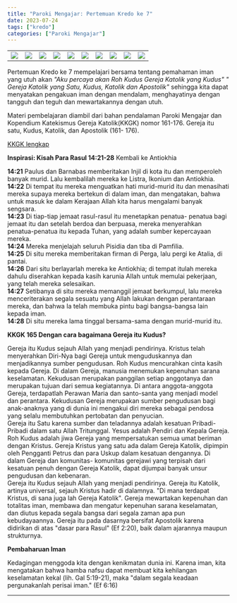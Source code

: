 ```yaml
---
title: "Paroki Mengajar: Pertemuan Kredo ke 7"
date: 2023-07-24
tags: ["kredo"]
categories: ["Paroki Mengajar"]
---
```

| | | | | | | | | | |
|---|---|---|---|---|---|---|---|---|---|
| ![](/img/kredo7-24jul23.avif) | ![](/img/kredo7-24jul231.avif) | ![](/img/kredo7-24jul232.avif) |  ![](/img/kredo7-24jul233.avif) | ![](/img/kredo7-24jul234.avif) | ![](/img/kredo7-24jul235.avif) |  ![](/img/kredo7-24jul236.avif) |  ![](/img/kredo7-24jul237.avif) |  ![](/img/kredo7-24jul238.avif) |  ![](/img/kredo7-24jul239.avif) | 

Pertemuan Kredo ke 7 mempelajari bersama tentang pemahaman iman yang utuh akan *"Aku percaya akan Roh Kudus Gereja Katolik yang Kudus" " Gereja Katolik yang Satu, Kudus, Katolik dan Apostolik"* sehingga kita dapat menyatakan pengakuan iman dengan mendalam, menghayatinya dengan tangguh dan teguh dan mewartakannya dengan utuh.

Materi pembelajaran diambil dari bahan pendalaman Paroki Mengajar dan Kopendium Katekismus Gereja Katolik(KKGK) nomor 161-176. Gereja itu satu, Kudus, Katolik, dan Apostolik (161- 176).

[KKGK lengkap](/posts/KompendiumKatekismus.pdf)

**Inspirasi: Kisah Para Rasul 14:21-28** Kembali ke Antiokhia

**14:21** Paulus dan Barnabas memberitakan Injil di kota itu dan memperoleh banyak murid. Lalu kembalilah mereka ke Listra, Ikonium dan Antiokhia.  
**14:22** Di tempat itu mereka menguatkan hati murid-murid itu dan menasihati mereka supaya mereka bertekun di dalam iman, dan mengatakan, bahwa untuk masuk ke dalam Kerajaan Allah kita harus mengalami banyak sengsara.  
**14:23** Di tiap-tiap jemaat rasul-rasul itu menetapkan penatua- penatua bagi jemaat itu dan setelah berdoa dan berpuasa, mereka menyerahkan penatua-penatua itu kepada Tuhan, yang adalah sumber kepercayaan mereka.  
**14:24** Mereka menjelajah seluruh Pisidia dan tiba di Pamfilia.  
**14:25** Di situ mereka memberitakan firman di Perga, lalu pergi ke Atalia, di pantai.  
**14:26** Dari situ berlayarlah mereka ke Antiokhia; di tempat itulah mereka dahulu diserahkan kepada kasih karunia Allah untuk memulai pekerjaan, yang telah mereka selesaikan.  
**14:27** Setibanya di situ mereka memanggil jemaat berkumpul, lalu mereka menceriterakan segala sesuatu yang Allah lakukan dengan perantaraan mereka, dan bahwa Ia telah membuka pintu bagi bangsa-bangsa lain kepada iman.  
**14:28** Di situ mereka lama tinggal bersama-sama dengan murid-murid itu.

**KKGK 165 Dengan cara bagaimana Gereja itu Kudus?**

Gereja itu Kudus sejauh Allah yang menjadi pendirinya. Kristus telah menyerahkan Diri-Nya bagi Gereja untuk menguduskannya dan menjadikannya sumber pengudusan. Roh Kudus mencurahkan cinta kasih kepada Gereja. Di dalam Gereja, manusia menemukan kepenuhan sarana keselamatan. Kekudusan merupakan panggilan setiap anggotanya dan merupakan tujuan dari semua kegiatannya. Di antara anggota-anggota Gereja, terdapatlah Perawan Maria dan santo-santa yang menjadi model dan perantara. Kekudusan Gereja merupakan sumber pengudusan bagi anak-anaknya yang di dunia ini mengakui diri mereka sebagai pendosa yang selalu membutuhkan pertobatan dan penyucian.  
Gereja itu Satu karena sumber dan teladannya adalah kesatuan Pribadi-Pribadi dalam satu Allah Tritunggal. Yesus adalah Pendiri dan Kepala Gereja. Roh Kudus adalah jiwa Gereja yang mempersatukan semua umat beriman dengan Kristus. Gereja Kristus yang satu ada dalam Gereja Katolik, dipimpin oleh Pengganti Petrus dan para Uskup dalam kesatuan dengannya. Di dalam Gereja dan komunitas- komunitas gerejawi yang terpisah dari kesatuan penuh dengan Gereja Katolik, dapat dijumpai banyak unsur pengudusan dan kebenaran.  
Gereja itu Kudus sejauh Allah yang menjadi pendirinya. Gereja itu Katolik, artinya universal, sejauh Kristus hadir di dalamnya. "Di mana terdapat Kristus, di sana juga lah Gereja Katolik". Gereja mewartakan kepenuhan dan totalitas iman, membawa dan mengatur kepenuhan sarana keselamatan, dan diutus kepada segala bangsa dari segala zaman apa pun kebudayaannya. Gereja itu pada dasarnya bersifat Apostolik karena didirikan di atas "dasar para Rasul" (Ef 2:20), baik dalam ajarannya maupun strukturnya.

**Pembaharuan Iman**

Kedagingan menggoda kita dengan kenikmatan dunia ini. Karena iman, kita mengatakan bahwa hamba nafsu dapat membuat kita kehilangan keselamatan kekal (lih. Gal 5:19-21), maka "dalam segala keadaan pergunakanlah perisai iman." (Ef 6:16)

------------------------------------------------------------------------